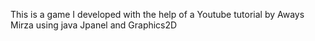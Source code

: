 This is a game I developed with the help of a Youtube tutorial by Aways Mirza using java Jpanel and Graphics2D
